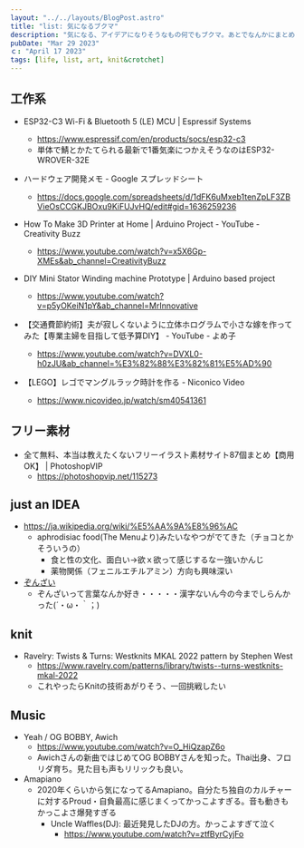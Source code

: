 ```yaml
---
layout: "../../layouts/BlogPost.astro"
title: "list: 気になるブクマ"
description: "気になる、アイデアになりそうなもの何でもブクマ。あとでなんかにまとめたり、アイデアに昇華させたりできると良いかもしれない"
pubDate: "Mar 29 2023"
ｃ: "April 17 2023"
tags: [life, list, art, knit&crotchet]
---
```


## 工作系

- ESP32-C3 Wi-Fi & Bluetooth 5 (LE) MCU | Espressif Systems
  - <https://www.espressif.com/en/products/socs/esp32-c3>
  - 単体で鯖とかたてられる最新で1番気楽につかえそうなのはESP32-WROVER-32E

- ハードウェア開発メモ - Google スプレッドシート
  - <https://docs.google.com/spreadsheets/d/1dFK6uMxeb1tenZpLF3ZBVieOsCCGKJBOxu9KiFUJvHQ/edit#gid=1636259236>

- How To Make 3D Printer at Home | Arduino Project - YouTube - Creativity Buzz
  - <https://www.youtube.com/watch?v=x5X6Gp-XMEs&ab_channel=CreativityBuzz>

- DIY Mini Stator Winding machine Prototype | Arduino based project
  - <https://www.youtube.com/watch?v=p5yOKeiN1pY&ab_channel=MrInnovative>

- 【交通費節約術】夫が寂しくないように立体ホログラムで小さな嫁を作ってみた【専業主婦を目指して低予算DIY】 - YouTube - よめ子
  - <https://www.youtube.com/watch?v=DVXL0-h0zJU&ab_channel=%E3%82%88%E3%82%81%E5%AD%90>

- 【LEGO】レゴでマングルラック時計を作る - Niconico Video
  - <https://www.nicovideo.jp/watch/sm40541361>

## フリー素材

- 全て無料、本当は教えたくないフリーイラスト素材サイト87個まとめ【商用OK】 | PhotoshopVIP
  - <https://photoshopvip.net/115273>

## just an IDEA

- <https://ja.wikipedia.org/wiki/%E5%AA%9A%E8%96%AC>
  - aphrodisiac food(The Menuより)みたいなやつがでてきた（チョコとかそういうの）
    - 食と性の文化、面白い→欲ｘ欲って感じするなー強いかんじ
    - 薬物関係（フェニルエチルアミン）方向も興味深い
- [ぞんざい](https://ja.wiktionary.org/wiki/%E3%81%9E%E3%82%93%E3%81%96%E3%81%84#:~:text=%E7%89%A9%E4%BA%8B%E3%82%92%E7%B2%97%E7%95%A5%E3%81%AB%E6%89%B1%E3%81%86,%E3%81%8C%E3%81%84%E3%81%84%E3%81%8B%E3%81%92%E3%82%93%E3%81%A7%E3%81%82%E3%82%8B%E3%81%95%E3%81%BE%E3%80%82&text=%E8%A8%80%E5%8B%95%E3%81%8C%E4%B9%B1%E6%9A%B4%E3%81%A7%E3%81%82%E3%82%8B,%E4%B8%8D%E8%BA%BE%E3%81%AA%E3%81%95%E3%81%BE%E3%80%82)
  - ぞんざいって言葉なんか好き・・・・・漢字ないん今の今までしらんかった(´・ω・｀；)

## knit

- Ravelry: Twists & Turns: Westknits MKAL 2022 pattern by Stephen West
  - <https://www.ravelry.com/patterns/library/twists--turns-westknits-mkal-2022>
  - これやったらKnitの技術あがりそう、一回挑戦したい

## Music

- Yeah / OG BOBBY, Awich
  - <https://www.youtube.com/watch?v=O_HiQzapZ6o>
  - Awichさんの新曲ではじめてOG BOBBYさんを知った。Thai出身、フロリダ育ち。見た目も声もリリックも良い。
- Amapiano
  - 2020年くらいから気になってるAmapiano。自分たち独自のカルチャーに対するProud・自負最高に感じまくってかっこよすぎる。音も動きもかっこよさ爆発すぎる
    - Uncle Waffles(DJ): 最近発見したDJの方。かっこよすぎて泣く
      - <https://www.youtube.com/watch?v=ztfByrCyjFo>
